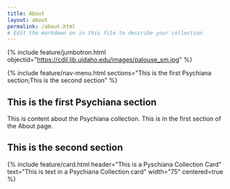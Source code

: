 ```yaml
---
title: About
layout: about
permalink: /about.html
# Edit the markdown on in this file to describe your collection
---
```


{% include feature/jumbotron.html objectid="https://cdil.lib.uidaho.edu/images/palouse_sm.jpg" %}

{% include feature/nav-menu.html sections="This is the first Psychiana section;This is the second section" %}

## This is the first Psychiana section

This is content about the Psychiana collection.
This is in the first section of the About page.


## This is the second section

{% include feature/card.html header="This is a Pyschiana Collection Card" text="This is text in a Psychiana Collection card" width="75" centered=true %}




